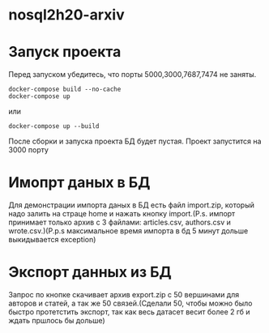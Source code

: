 # nosql2h20-arxiv

# Запуск проекта
Перед запуском убедитесь, что порты 5000,3000,7687,7474 не заняты.
```
docker-compose build --no-cache
docker-compose up
```
или
```
docker-compose up --build
```
После сборки и запуска проекта БД будет пустая.
Проект запустится на 3000 порту
# Имопрт даных в БД
Для демонстрации импорта даных в БД есть файл import.zip, который надо залить на страце home и нажать кнопку import.(P.s. импорт принимает только архив с 3 файлами: articles.csv, authors.csv и wrote.csv.)(P.p.s максимальное время импорта в бд 5 минут дольше выкидывается exception)

# Экспорт данных из БД
Запрос по кнопке скачивает архив export.zip с 50 вершинами для авторов и статей, а так же 50 связей.(Сделали 50, чтобы можно было быстро протетстить экспорт, так как весь датасет весит более 2 гб и ждать пршлось бы дольше)
